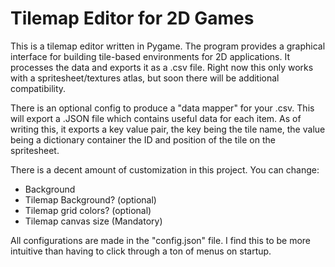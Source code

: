 # Tilemap Editor for 2D Games

This is a tilemap editor written in Pygame. The program provides a graphical interface for building
tile-based environments for 2D applications. It processes the data and exports it as a .csv file. Right
now this only works with a spritesheet/textures atlas, but soon there will be additional compatibility.

There is an optional config to produce a "data mapper" for your .csv. This will export a .JSON file which
contains useful data for each item. As of writing this, it exports a key value pair, the key being the tile name,
the value being a dictionary container the ID and position of the tile on the spritesheet.

There is a decent amount of customization in this project. You can change:

- Background
- Tilemap Background? (optional)
- Tilemap grid colors? (optional)
- Tilemap canvas size (Mandatory)

All configurations are made in the "config.json" file. I find this to be more intuitive than having to click through
a ton of menus on startup.